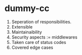 # dummy-cc



1. Seperation of responsibilities.
2. Extensible
3. Maintainaibility
4. Security aspects := middlewares
5. Taken care of status codes
6. Covered edge cases
